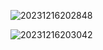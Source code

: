 

![20231216202848](https://github.com/GuillaumeSere/Entourloop/assets/75996200/a7b6c8ab-75f8-4c25-af3f-5eabf4c7433b)




![20231216203042](https://github.com/GuillaumeSere/Entourloop/assets/75996200/503a7ffb-8d45-47d5-a9c6-0464e9d061c9)

